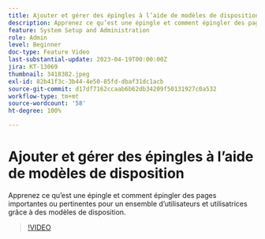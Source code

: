 ```yaml
---
title: Ajouter et gérer des épingles à l’aide de modèles de disposition
description: Apprenez ce qu’est une épingle et comment épingler des pages importantes ou pertinentes pour un ensemble d’utilisateurs et utilisatrices grâce à des modèles de disposition.
feature: System Setup and Administration
role: Admin
level: Beginner
doc-type: Feature Video
last-substantial-update: 2023-04-19T00:00:00Z
jira: KT-13069
thumbnail: 3418382.jpeg
exl-id: 82b41f3c-3b44-4e50-85fd-dbaf31dc1acb
source-git-commit: d17df7162ccaab6b62db34209f50131927c0a532
workflow-type: tm+mt
source-wordcount: '58'
ht-degree: 100%

---
```


# Ajouter et gérer des épingles à l’aide de modèles de disposition

Apprenez ce qu’est une épingle et comment épingler des pages importantes ou pertinentes pour un ensemble d’utilisateurs et utilisatrices grâce à des modèles de disposition.

>[!VIDEO](https://video.tv.adobe.com/v/3418382/?quality=12&learn=on&enablevpops)
